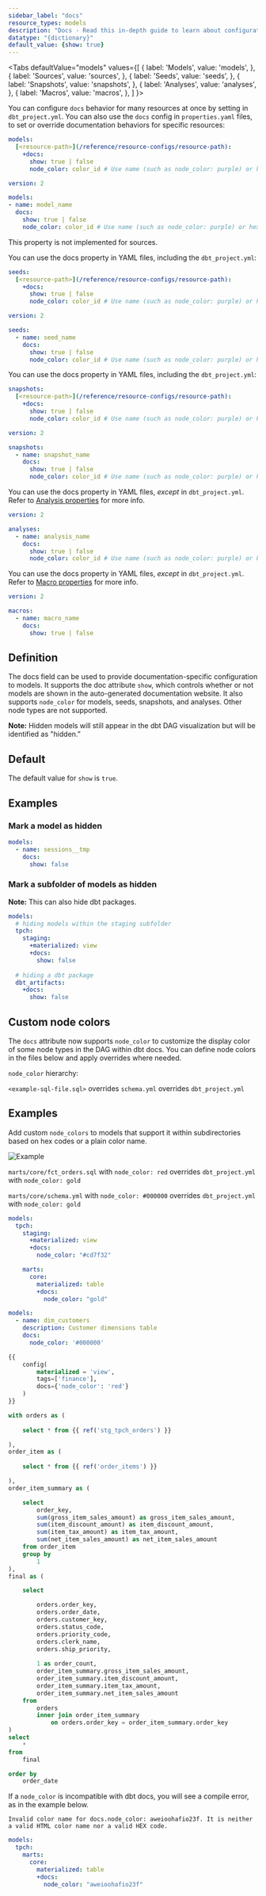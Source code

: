 ```yaml
---
sidebar_label: "docs"
resource_types: models
description: "Docs - Read this in-depth guide to learn about configurations in dbt."
datatype: "{dictionary}"
default_value: {show: true}
---
```


<Tabs
  defaultValue="models"
  values={[
    { label: 'Models', value: 'models', },
    { label: 'Sources', value: 'sources', },
    { label: 'Seeds', value: 'seeds', },
    { label: 'Snapshots', value: 'snapshots', },
    { label: 'Analyses', value: 'analyses', },
    { label: 'Macros', value: 'macros', },
  ]
}>

<TabItem value="models">

You can configure `docs` behavior for many resources at once by setting in `dbt_project.yml`. You can also use the `docs` config in `properties.yaml` files, to set or override documentation behaviors for specific resources:


<File name='dbt_project.yml'>

```yml
models:
  [<resource-path>](/reference/resource-configs/resource-path):
    +docs:
      show: true | false
      node_color: color_id # Use name (such as node_color: purple) or hex code with quotes (such as node_color: "#cd7f32")

```

</File>

<File name='models/schema.yml'>

  ```yml
version: 2

models:
  - name: model_name
    docs:
      show: true | false
      node_color: color_id # Use name (such as node_color: purple) or hex code with quotes (such as node_color: "#cd7f32")
```
</File>

</TabItem>

<TabItem value="sources">

This property is not implemented for sources.

</TabItem>

<TabItem value="seeds">

You can use the docs property in YAML files, including the `dbt_project.yml`:

<File name='dbt_project.yml'>

```yml
seeds:
  [<resource-path>](/reference/resource-configs/resource-path):
    +docs:
      show: true | false
      node_color: color_id # Use name (such as node_color: purple) or hex code with quotes (such as node_color: "#cd7f32")
```

</File>

<File name='seeds/schema.yml'>

```yml
version: 2

seeds:
  - name: seed_name
    docs:
      show: true | false
      node_color: color_id # Use name (such as node_color: purple) or hex code with quotes (such as node_color: "#cd7f32")
```
</File>

</TabItem>

<TabItem value="snapshots">

You can use the docs property in YAML files, including the `dbt_project.yml`:

<File name='dbt_project.yml'>

```yml
snapshots:
  [<resource-path>](/reference/resource-configs/resource-path):
    +docs:
      show: true | false
      node_color: color_id # Use name (such as node_color: purple) or hex code with quotes (such as node_color: "#cd7f32")

```

</File>

<File name='snapshots/schema.yml'>

```yml
version: 2

snapshots:
  - name: snapshot_name
    docs:
      show: true | false
      node_color: color_id # Use name (such as node_color: purple) or hex code with quotes (such as node_color: "#cd7f32")
```
</File>

</TabItem>

<TabItem value="analyses">

You can use the docs property in YAML files, _except_ in `dbt_project.yml`. Refer to [Analysis properties](/reference/analysis-properties) for more info.


<File name='analysis/schema.yml'>

```yml
version: 2

analyses:
  - name: analysis_name
    docs:
      show: true | false
      node_color: color_id # Use name (such as node_color: purple) or hex code with quotes (such as node_color: "#cd7f32")
```
</File>

</TabItem>

<TabItem value="macros">

You can use the docs property in YAML files, _except_ in `dbt_project.yml`. Refer to [Macro properties](/reference/macro-properties) for more info.

<File name='macros/schema.yml'>

```yml
version: 2

macros:
  - name: macro_name
    docs:
      show: true | false
```
</File>

</TabItem>

</Tabs>

## Definition
The docs field can be used to provide documentation-specific configuration to models. It supports the doc attribute `show`, which controls whether or not models are shown in the auto-generated documentation website. It also supports `node_color` for models, seeds, snapshots, and analyses. Other node types are not supported.

**Note:** Hidden models will still appear in the dbt DAG visualization but will be identified as "hidden.”

## Default
The default value for `show` is `true`.

## Examples
### Mark a model as hidden

```yml
models:
  - name: sessions__tmp
    docs:
      show: false
```

<VersionBlock firstVersion="1.3">

### Mark a subfolder of models as hidden

**Note:** This can also hide dbt packages.

<File name='dbt_project.yml'>

```yml
models:
  # hiding models within the staging subfolder
  tpch:
    staging:
      +materialized: view
      +docs:
        show: false
  
  # hiding a dbt package
  dbt_artifacts:
    +docs:
      show: false
```

</File>

</VersionBlock>

<VersionBlock firstVersion="1.3">

## Custom node colors

The `docs` attribute now supports `node_color` to customize the display color of some node types in the DAG within dbt docs. You can define node colors in the files below and apply overrides where needed.

`node_color` hierarchy:

`<example-sql-file.sql>` overrides `schema.yml` overrides `dbt_project.yml`


## Examples

Add custom `node_colors` to models that support it within subdirectories based on hex codes or a plain color name.

![Example](../../../../website/static/img/node_color_example.png)

`marts/core/fct_orders.sql` with `node_color: red` overrides `dbt_project.yml` with `node_color: gold`

`marts/core/schema.yml` with `node_color: #000000` overrides `dbt_project.yml` with `node_color: gold`
<File name='dbt_project.yml'>

```yml
models:
  tpch:
    staging:
      +materialized: view
      +docs:
        node_color: "#cd7f32"

    marts:
      core:
        materialized: table
        +docs:
          node_color: "gold"
```

</File>

<File name='marts/core/schema.yml'>

```yml
models:
  - name: dim_customers
    description: Customer dimensions table
    docs:
      node_color: '#000000'
```

</File>

<File name='marts/core/fct_orders.sql'>

```sql
{{
    config(
        materialized = 'view',
        tags=['finance'],
        docs={'node_color': 'red'}
    )
}}

with orders as (
    
    select * from {{ ref('stg_tpch_orders') }} 

),
order_item as (
    
    select * from {{ ref('order_items') }}

),
order_item_summary as (

    select 
        order_key,
        sum(gross_item_sales_amount) as gross_item_sales_amount,
        sum(item_discount_amount) as item_discount_amount,
        sum(item_tax_amount) as item_tax_amount,
        sum(net_item_sales_amount) as net_item_sales_amount
    from order_item
    group by
        1
),
final as (

    select 

        orders.order_key, 
        orders.order_date,
        orders.customer_key,
        orders.status_code,
        orders.priority_code,
        orders.clerk_name,
        orders.ship_priority,
                
        1 as order_count,                
        order_item_summary.gross_item_sales_amount,
        order_item_summary.item_discount_amount,
        order_item_summary.item_tax_amount,
        order_item_summary.net_item_sales_amount
    from
        orders
        inner join order_item_summary
            on orders.order_key = order_item_summary.order_key
)
select 
    *
from
    final

order by
    order_date

```

</File>

If a `node_color` is incompatible with dbt docs, you will see a compile error, as in the example below.

```shell
Invalid color name for docs.node_color: aweioohafio23f. It is neither a valid HTML color name nor a valid HEX code.
```

<File name='dbt_project.yml'>

```yml
models:
  tpch:
    marts:
      core:
        materialized: table
        +docs:
          node_color: "aweioohafio23f"
```

</File>

</VersionBlock>
